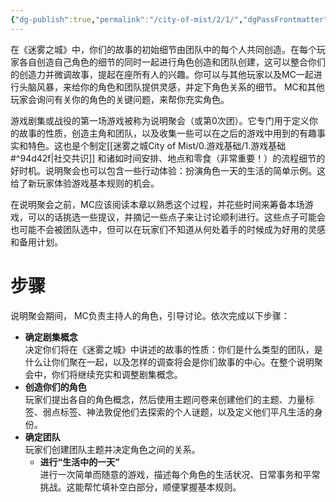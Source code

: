 ```yaml
---
{"dg-publish":true,"permalink":"/city-of-mist/2/1/","dgPassFrontmatter":true}
---
```


在《迷雾之城》中，你们的故事的初始细节由团队中的每个人共同创造。在每个玩家各自创造自己角色的细节的同时一起进行角色创造和团队创建，这可以整合你们的创造力并微调故事，提起在座所有人的兴趣。你可以与其他玩家以及MC一起进行头脑风暴，来给你的角色和团队提供灵感，并定下角色关系的细节。 MC和其他玩家会询问有关你的角色的关键问题，来帮你充实角色。  
  
游戏剧集或战役的第一场游戏被称为说明聚会（或第0次团）。它专门用于定义你的故事的性质，创造主角和团队，以及收集一些可以在之后的游戏中用到的有趣事实和特色。这也是个制定[[迷雾之城City of Mist/0.游戏基础/1.游戏基础#^94d42f\|社交共识]] 和诸如时间安排、地点和零食（非常重要！）的流程细节的好时机。说明聚会也可以包含一些行动体验：扮演角色一天的生活的简单示例。这给了新玩家体验游戏基本规则的机会。  
  
在说明聚会之前，MC应该阅读本章以熟悉这个过程，并花些时间来筹备本场游戏，可以的话挑选一些提议，并摘记一些点子来让讨论顺利进行。这些点子可能会也可能不会被团队选中，但可以在玩家们不知道从何处着手的时候成为好用的灵感和备用计划。  

# 步骤  
  
说明聚会期间， MC负责主持人的角色，引导讨论。依次完成以下步骤：  
  
- **确定剧集概念**  
	 决定你们将在《迷雾之城》中讲述的故事的性质：你们是什么类型的团队，是什么让你们聚在一起，以及怎样的调查将会是你们故事的中心。在整个说明聚会中，你们将继续充实和调整剧集概念。  
- **创造你们的角色**  
	 玩家们提出各自的角色概念，然后使用主题问卷来创建他们的主题、力量标签、弱点标签、神法敦促他们去探索的个人谜题，以及定义他们平凡生活的身份。  
- **确定团队**  
	 玩家们创建团队主题并决定角色之间的关系。  
  - **进行“生活中的一天”**  
	   进行一次简单而随意的游戏，描述每个角色的生活状况、日常事务和平常挑战。这能帮忙填补空白部分，顺便掌握基本规则。  
